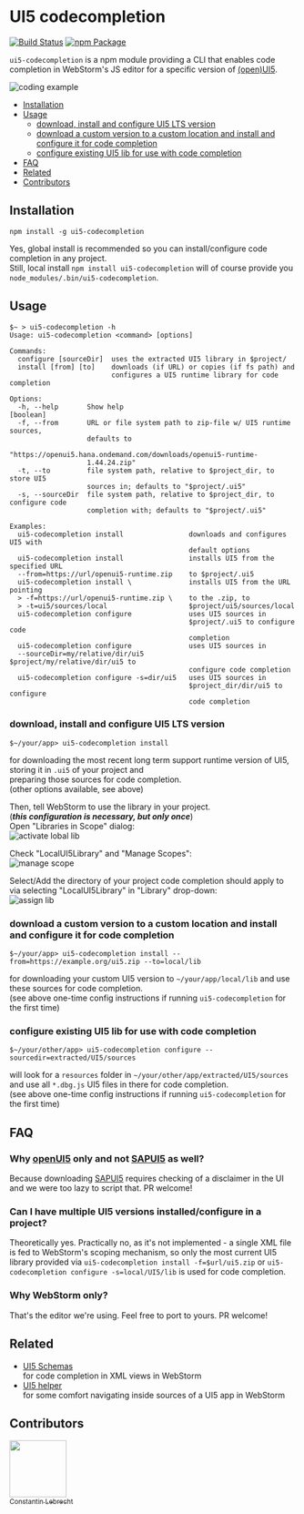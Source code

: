 # UI5 codecompletion

[![Build Status](https://travis-ci.org/vobujs/ui5-codecompletion.svg?branch=develop)](https://travis-ci.org/vobujs/ui5-codecompletion) 
[![npm Package](https://img.shields.io/npm/v/ui5-codecompletion.svg)](https://www.npmjs.com/package/ui5-codecompletion)

`ui5-codecompletion` is a npm module providing a CLI that enables code completion in WebStorm's JS editor for a 
specific version of [(open)UI5](https://openui5.org). 

![coding example](doc/usage.gif)

* [Installation](#installation)
* [Usage](#usage)
  * [download, install and configure UI5 LTS version](#download-install-and-configure-ui5-lts-version)
  * [download a custom version to a custom location and install and configure it for code completion](#download-a-custom-version-to-a-custom-location-and-install-and-configure-it-for-code-completion)
  * [configure existing UI5 lib for use with code completion](#configure-existing-ui5-lib-for-use-with-code-completion)
* [FAQ](#faq)
* [Related](#related)
* [Contributors](#contributors)

## Installation
    npm install -g ui5-codecompletion
    
Yes, global install is recommended so you can install/configure code completion in any project.   
Still, local install `npm install ui5-codecompletion` will of course provide you `node_modules/.bin/ui5-codecompletion`.
    
## Usage
    $~ > ui5-codecompletion -h
    Usage: ui5-codecompletion <command> [options]
    
    Commands:
      configure [sourceDir]  uses the extracted UI5 library in $project/
      install [from] [to]    downloads (if URL) or copies (if fs path) and
                             configures a UI5 runtime library for code completion
    
    Options:
      -h, --help       Show help                                           [boolean]
      -f, --from       URL or file system path to zip-file w/ UI5 runtime sources,
                       defaults to
                       "https://openui5.hana.ondemand.com/downloads/openui5-runtime-
                       1.44.24.zip"
      -t, --to         file system path, relative to $project_dir, to store UI5
                       sources in; defaults to "$project/.ui5"
      -s, --sourceDir  file system path, relative to $project_dir, to configure code
                       completion with; defaults to "$project/.ui5"
    
    Examples:
      ui5-codecompletion install                downloads and configures UI5 with
                                                default options
      ui5-codecompletion install                installs UI5 from the specified URL
      --from=https://url/openui5-runtime.zip    to $project/.ui5
      ui5-codecompletion install \              installs UI5 from the URL pointing
      > -f=https://url/openui5-runtime.zip \    to the .zip, to
      > -t=ui5/sources/local                    $project/ui5/sources/local
      ui5-codecompletion configure              uses UI5 sources in
                                                $project/.ui5 to configure code
                                                completion
      ui5-codecompletion configure              uses UI5 sources in
      --sourceDir=my/relative/dir/ui5           $project/my/relative/dir/ui5 to
                                                configure code completion
      ui5-codecompletion configure -s=dir/ui5   uses UI5 sources in
                                                $project_dir/dir/ui5 to configure
                                                code completion


### download, install and configure UI5 LTS version
```
$~/your/app> ui5-codecompletion install
```
for downloading the most recent long term support runtime version of UI5,   
storing it in `.ui5` of your project and    
preparing those sources for code completion.   
(other options available, see above)

Then, tell WebStorm to use the library in your project.  
(***this configuration is necessary, but only once***)   
Open "Libraries in Scope" dialog:   
![activate lobal lib](doc/ws-scope.png)   

Check "LocalUI5Library" and "Manage Scopes":   
![manage scope](doc/ws-scope1.png)   

Select/Add the directory of your project code completion should apply to 
via selecting "LocalUI5Library" in "Library" drop-down:   
![assign lib](doc/ws-scope2.png)

### download a custom version to a custom location and install and configure it for code completion
```
$~/your/app> ui5-codecompletion install --from=https://example.org/ui5.zip --to=local/lib
```
for downloading your custom UI5 version to `~/your/app/local/lib` and use these sources for code completion.      
(see above one-time config instructions if running `ui5-codecompletion` for the first time)

### configure existing UI5 lib for use with code completion
```
$~/your/other/app> ui5-codecompletion configure --sourcedir=extracted/UI5/sources
```
will look for a `resources` folder in `~/your/other/app/extracted/UI5/sources` and use 
all `*.dbg.js` UI5 files in there for code completion.   
(see above one-time config instructions if running `ui5-codecompletion` for the first time)

## FAQ
### Why [openUI5](https://openui5.org) only and not [SAPUI5](https://sapui5.hana.ondemand.com/) as well?
Because downloading [SAPUI5](https://sapui5.hana.ondemand.com/) requires checking of a disclaimer in the UI and
we were too lazy to script that. PR welcome!
### Can I have multiple UI5 versions installed/configure in a project?
Theoretically yes. Practically no, as it's not implemented - a single XML file is fed to WebStorm's scoping mechanism, 
so only the most current UI5 library provided via `ui5-codecompletion install -f=$url/ui5.zip` or 
`ui5-codecompletion configure -s=local/UI5/lib` is used for code completion.
### Why WebStorm only?
That's the editor we're using. Feel free to port to yours. PR welcome!

## Related
- [UI5 Schemas](https://github.com/ui5experts/ui5-schemas/)  
  for code completion in XML views in WebStorm
- [UI5 helper](https://plugins.jetbrains.com/plugin/9427-ui5-helper)   
  for some comfort navigating inside sources of a UI5 app in WebStorm
  
## Contributors
[<img src="https://avatars0.githubusercontent.com/u/404480?v=4&s=400" width="100px;"/><br /><sub>Constantin Lebrecht</sub>](http://www.js-soft.com)